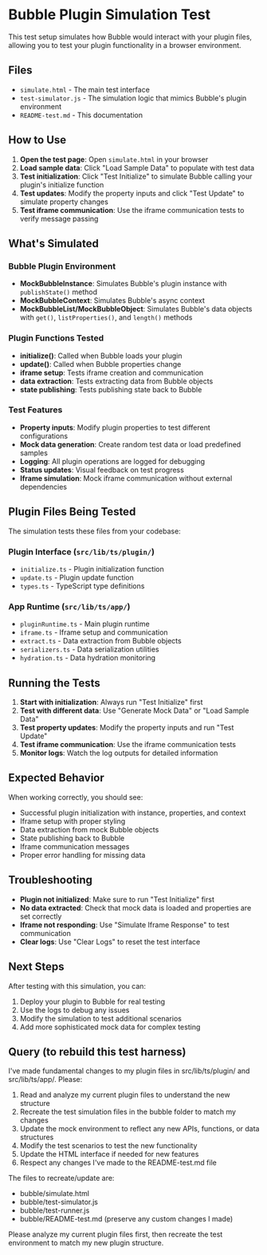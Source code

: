 # Bubble Plugin Simulation Test

This test setup simulates how Bubble would interact with your plugin files, allowing you to test your plugin functionality in a browser environment.

## Files

- `simulate.html` - The main test interface
- `test-simulator.js` - The simulation logic that mimics Bubble's plugin environment
- `README-test.md` - This documentation

## How to Use

1. **Open the test page**: Open `simulate.html` in your browser
2. **Load sample data**: Click "Load Sample Data" to populate with test data
3. **Test initialization**: Click "Test Initialize" to simulate Bubble calling your plugin's initialize function
4. **Test updates**: Modify the property inputs and click "Test Update" to simulate property changes
5. **Test iframe communication**: Use the iframe communication tests to verify message passing

## What's Simulated

### Bubble Plugin Environment
- **MockBubbleInstance**: Simulates Bubble's plugin instance with `publishState()` method
- **MockBubbleContext**: Simulates Bubble's async context
- **MockBubbleList/MockBubbleObject**: Simulates Bubble's data objects with `get()`, `listProperties()`, and `length()` methods

### Plugin Functions Tested
- **initialize()**: Called when Bubble loads your plugin
- **update()**: Called when Bubble properties change
- **iframe setup**: Tests iframe creation and communication
- **data extraction**: Tests extracting data from Bubble objects
- **state publishing**: Tests publishing state back to Bubble

### Test Features
- **Property inputs**: Modify plugin properties to test different configurations
- **Mock data generation**: Create random test data or load predefined samples
- **Logging**: All plugin operations are logged for debugging
- **Status updates**: Visual feedback on test progress
- **Iframe simulation**: Mock iframe communication without external dependencies

## Plugin Files Being Tested

The simulation tests these files from your codebase:

### Plugin Interface (`src/lib/ts/plugin/`)
- `initialize.ts` - Plugin initialization function
- `update.ts` - Plugin update function  
- `types.ts` - TypeScript type definitions

### App Runtime (`src/lib/ts/app/`)
- `pluginRuntime.ts` - Main plugin runtime
- `iframe.ts` - Iframe setup and communication
- `extract.ts` - Data extraction from Bubble objects
- `serializers.ts` - Data serialization utilities
- `hydration.ts` - Data hydration monitoring

## Running the Tests

1. **Start with initialization**: Always run "Test Initialize" first
2. **Test with different data**: Use "Generate Mock Data" or "Load Sample Data"
3. **Test property updates**: Modify the property inputs and run "Test Update"
4. **Test iframe communication**: Use the iframe communication tests
5. **Monitor logs**: Watch the log outputs for detailed information

## Expected Behavior

When working correctly, you should see:
- Successful plugin initialization with instance, properties, and context
- Iframe setup with proper styling
- Data extraction from mock Bubble objects
- State publishing back to Bubble
- Iframe communication messages
- Proper error handling for missing data

## Troubleshooting

- **Plugin not initialized**: Make sure to run "Test Initialize" first
- **No data extracted**: Check that mock data is loaded and properties are set correctly
- **Iframe not responding**: Use "Simulate Iframe Response" to test communication
- **Clear logs**: Use "Clear Logs" to reset the test interface

## Next Steps

After testing with this simulation, you can:
1. Deploy your plugin to Bubble for real testing
2. Use the logs to debug any issues
3. Modify the simulation to test additional scenarios
4. Add more sophisticated mock data for complex testing

## Query (to rebuild this test harness)

I've made fundamental changes to my plugin files in src/lib/ts/plugin/ and src/lib/ts/app/. Please:

1. Read and analyze my current plugin files to understand the new structure
2. Recreate the test simulation files in the bubble folder to match my changes
3. Update the mock environment to reflect any new APIs, functions, or data structures
4. Modify the test scenarios to test the new functionality
5. Update the HTML interface if needed for new features
6. Respect any changes I've made to the README-test.md file

The files to recreate/update are:
- bubble/simulate.html
- bubble/test-simulator.js  
- bubble/test-runner.js
- bubble/README-test.md (preserve any custom changes I made)

Please analyze my current plugin files first, then recreate the test environment to match my new plugin structure.